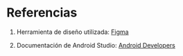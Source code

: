 # Referencias

1. Herramienta de diseño utilizada: [Figma](https://www.figma.com/)

2. Documentación de Android Studio: [Android Developers](https://developer.android.com/?hl=es-419)
